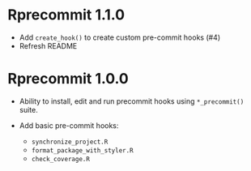 # Rprecommit 1.1.0

* Add `create_hook()` to create custom pre-commit hooks (#4)
* Refresh README


# Rprecommit 1.0.0

* Ability to install, edit and run precommit hooks using `*_precommit()` suite.
* Add basic pre-commit hooks:

    - `synchronize_project.R`
    - `format_package_with_styler.R`
    - `check_coverage.R`

